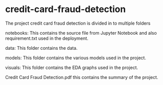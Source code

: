 # credit-card-fraud-detection
 
The project credit card fraud detection is divided in to multiple folders

notebooks: This contains the source file from Jupyter Notebook and also requirement.txt used in the deployment.

data: This folder contains the data. 

models: This folder contains the various models used in the project.

visuals: This folder contains the EDA graphs used in the project.

Credit Card Fraud Detection.pdf this contains the summary of the project.

